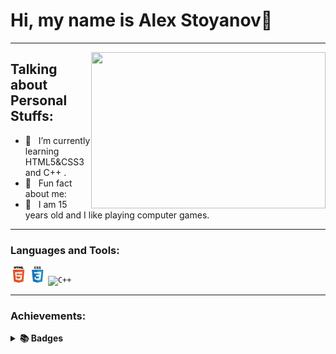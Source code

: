 # Hi, my name is Alex Stoyanov👋
<hr>

<img align="right" height="250" width="375" alt="" src="https://images.ctfassets.net/l3l0sjr15nav/NCqT6EmgLiydETEgvagXG/24e1571ad345881afc6e775bf6f86a82/200611-EN-GIF-GIFs-Rule.gif" />

## Talking about Personal Stuffs:

- 🚀 &nbsp; I’m currently learning HTML5&CSS3 and C++ .
- 👾 &nbsp; Fun fact about me:
- 👦 &nbsp; I am 15 years old and I like playing computer games.
<hr>

### Languages and Tools:

<code><img alt="HTML5" width="26px" src="https://raw.githubusercontent.com/github/explore/80688e429a7d4ef2fca1e82350fe8e3517d3494d/topics/html/html.png" ></code>
<code><img alt="CSS3" width="26px" src="https://raw.githubusercontent.com/github/explore/80688e429a7d4ef2fca1e82350fe8e3517d3494d/topics/css/css.png" ></code>
<code><img alt="C++" width="26px" src="https://upload.wikimedia.org/wikipedia/commons/thumb/1/18/ISO_C%2B%2B_Logo.svg/1200px-ISO_C%2B%2B_Logo.svg.png" ></code>

<hr>
  
### Achievements:

<details style = "display: inline;">
  <summary><b>📚 Badges</b></summary>

 <a href ="https://www.credly.com/earner/earned/badge/0b2cf9f0-e2cf-414b-9358-e4f84dc5e615"><img align="left" alt="Word Office 2016" width="200px" src="https://images.credly.com/images/b9912ce7-7c17-40bc-afbb-ca4251ea1416/MOS_Word.png" ></a> 
<div align="center">
</div>
